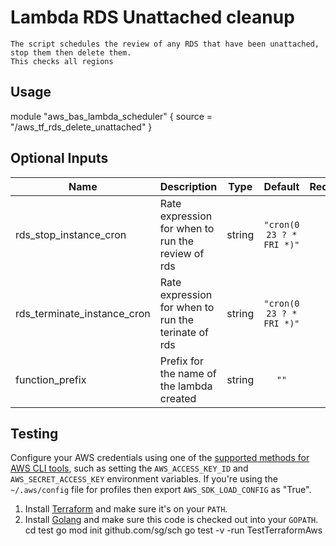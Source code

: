 # Lambda RDS Unattached cleanup
```
The script schedules the review of any RDS that have been unattached, stop them then delete them.
This checks all regions
```

## Usage


module "aws_bas_lambda_scheduler" {
  source = "/aws_tf_rds_delete_unattached"
}

## Optional Inputs

| Name | Description | Type | Default | Required |
|------|-------------|:----:|:-----:|:-----:|
| rds\_stop\_instance\_cron| Rate expression for when to run the review of rds| string | `"cron(0 23 ? * FRI *)"` | no 
| rds\_terminate\_instance\_cron| Rate expression for when to run the terinate of rds| string | `"cron(0 23 ? * FRI *)"` | no 
| function\_prefix | Prefix for the name of the lambda created | string | `""` | no |


## Testing 

Configure your AWS credentials using one of the [supported methods for AWS CLI
   tools](https://docs.aws.amazon.com/cli/latest/userguide/cli-chap-getting-started.html), such as setting the
   `AWS_ACCESS_KEY_ID` and `AWS_SECRET_ACCESS_KEY` environment variables. If you're using the `~/.aws/config` file for profiles then export `AWS_SDK_LOAD_CONFIG` as "True".
1. Install [Terraform](https://www.terraform.io/) and make sure it's on your `PATH`.
1. Install [Golang](https://golang.org/) and make sure this code is checked out into your `GOPATH`.
cd test
go mod init github.com/sg/sch
go test -v -run TestTerraformAws
